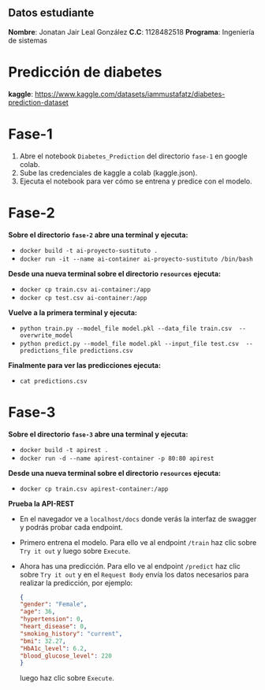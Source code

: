 ## Datos estudiante

**Nombre**: Jonatan Jair Leal González 
**C.C**: 1128482518
**Programa**: Ingeniería de sistemas
# Predicción de diabetes
**kaggle**: https://www.kaggle.com/datasets/iammustafatz/diabetes-prediction-dataset

# Fase-1 
1. Abre el notebook ````Diabetes_Prediction```` del directorio ```fase-1``` en google colab.
2. Sube las credenciales de kaggle a colab (kaggle.json).
3. Ejecuta el notebook para ver cómo se entrena y predice con el modelo.

# Fase-2
**Sobre el directorio ``fase-2`` abre una terminal y ejecuta:**
- ```docker build -t ai-proyecto-sustituto .```
- ```docker run -it --name ai-container ai-proyecto-sustituto /bin/bash```

**Desde una nueva terminal sobre el directorio ``resources`` ejecuta:**
- ```docker cp train.csv ai-container:/app``` 
- ```docker cp test.csv ai-container:/app```

**Vuelve a la primera terminal y ejecuta:**
- ```python train.py --model_file model.pkl --data_file train.csv  --overwrite_model```
- ```python predict.py --model_file model.pkl --input_file test.csv  --predictions_file predictions.csv```

**Finalmente para ver las predicciones ejecuta:**
- ```cat predictions.csv```

# Fase-3
**Sobre el directorio ``fase-3`` abre una terminal y ejecuta:**
- ```docker build -t apirest .```
- ```docker run -d --name apirest-container -p 80:80 apirest```

**Desde una nueva terminal sobre el directorio ``resources`` ejecuta:**
- ```docker cp train.csv apirest-container:/app```

**Prueba la API-REST**

- En el navegador ve a ```localhost/docs``` donde verás la interfaz de swagger y podrás probar cada endpoint.

- Primero entrena el modelo. Para ello ve al endpoint ``/train`` haz clic sobre ``Try it out`` y luego sobre ``Execute``.

- Ahora has una predicción. Para ello ve al endpoint ``/predict`` haz clic sobre ``Try it out`` y en el ``Request Body`` envía los datos necesarios para realizar la predicción, por ejemplo:
    ```json
    {
    "gender": "Female",
    "age": 36,
    "hypertension": 0,
    "heart_disease": 0,
    "smoking_history": "current",
    "bmi": 32.27,
    "HbA1c_level": 6.2,
    "blood_glucose_level": 220
    }
    ```
    luego haz clic sobre ``Execute``.
